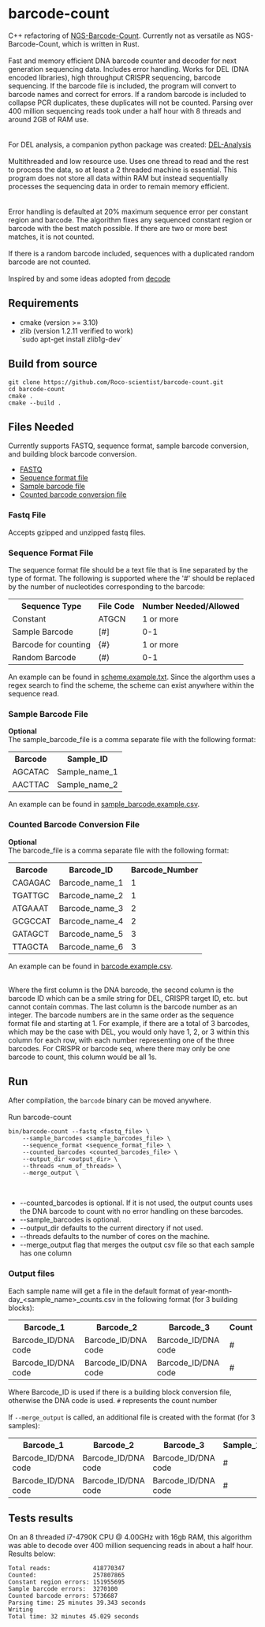 # barcode-count
C++ refactoring of <a href="https://github.com/Roco-scientist/NGS-Barcode-Count-dummy">NGS-Barcode-Count</a>.  Currently not as versatile as NGS-Barcode-Count, which is written in Rust.
<br>
<br>
Fast and memory efficient DNA barcode counter and decoder for next generation sequencing data.  Includes error handling.  Works for DEL (DNA encoded libraries), high throughput CRISPR sequencing, barcode sequencing.  If the barcode file is included, the program will convert to barcode names and correct for errors. If a random barcode is included to collapse PCR duplicates, these duplicates will not be counted.  Parsing over 400 million sequencing reads took under a half hour with 8 threads and around 2GB of RAM use.<br>
<br>
<br>
For DEL analysis, a companion python package was created: <a href=https://github.com/Roco-scientist/DEL-Analysis>DEL-Analysis</a>
<br>
<br>
Multithreaded and low resource use.  Uses one thread to read and the rest to process the data, so at least a 2 threaded machine is essential.
This program does not store all data within RAM but instead sequentially processes the sequencing data in order to remain memory efficient.  
<br>
<br>
Error handling is defaulted at 20% maximum sequence error per constant region and barcode.  The algorithm fixes any sequenced constant region or barcode with the best match possible.  If there are two or more best matches,
it is not counted.
<br>
<br>
If there is a random barcode included, sequences with a duplicated random barcode are not counted.
<br>
<br>
Inspired by and some ideas adopted from <a href=https://github.com/sunghunbae/decode target="_blank" rel="noopener noreferrer">decode</a>


## Requirements
<ul>
<li>cmake (version >= 3.10)</li>
<li>zlib (version 1.2.11 verified to work)<br>`sudo apt-get install zlib1g-dev`</li>
</ul>

## Build from source
```
git clone https://github.com/Roco-scientist/barcode-count.git
cd barcode-count
cmake .
cmake --build .
```

## Files Needed
Currently supports FASTQ, sequence format, sample barcode conversion, and building block barcode conversion.
<ul>
<li><a href=#fastq-file>FASTQ</a></li>
<li><a href=#sequence-format-file>Sequence format file</a></li>
<li><a href=#sample-barcode-file>Sample barcode file</a></li>
<li><a href=#counted-barcode-conversion-file>Counted barcode conversion file</a></li>
</ul>


### Fastq File
Accepts gzipped and unzipped fastq files.<br>

### Sequence Format File
The sequence format file should be a text file that is line separated by the type of format.  The following is supported where the '#' should be replaced by the number of nucleotides corresponding to the barcode:<br>
<table>
<tr>
<th>Sequence Type</th>
<th>File Code</th>
<th>Number Needed/Allowed</th>
</tr>
<td>Constant</td>
<td>ATGCN</td>
<td>1 or more</td>
<tr>
<td>Sample Barcode</td>
<td>[#]</td>
<td>0-1</td>
</tr>
<tr>
<td>Barcode for counting</td>
<td>{#}</td>
<td>1 or more</td>
</tr>
<tr>
<td>Random Barcode</td>
<td>(#)</td>
<td>0-1</td>
</tr>
</table>

An example can be found in [scheme.example.txt](scheme.example.txt).  Since the algorthm uses a regex search to find the scheme, the scheme can exist anywhere within the sequence read.

### Sample Barcode File
<b>Optional</b><br>
The sample_barcode_file is a comma separate file with the following format:<br>
<table>
<tr>
<th>Barcode</th>
<th>Sample_ID</th>
</tr>
<tr>
<td>AGCATAC</td>
<td>Sample_name_1</td>
</tr>
<tr>
<td>AACTTAC</td>
<td>Sample_name_2</td>
</tr>
</table>

An example can be found in [sample_barcode.example.csv](sample_barcode.example.csv).

### Counted Barcode Conversion File
<b>Optional</b><br>
The barcode_file is a comma separate file with the following format:<br>
<table>
<tr>
<th>Barcode</th>
<th>Barcode_ID</th>
<th>Barcode_Number</th>
</tr>
<tr>
<td>CAGAGAC</td>
<td>Barcode_name_1</td>
<td>1</td>
</tr>
<tr>
<td>TGATTGC</td>
<td>Barcode_name_2</td>
<td>1</td>
</tr>
<tr>
<td>ATGAAAT</td>
<td>Barcode_name_3</td>
<td>2</td>
</tr>
<tr>
<td>GCGCCAT</td>
<td>Barcode_name_4</td>
<td>2</td>
</tr>
<tr>
<td>GATAGCT</td>
<td>Barcode_name_5</td>
<td>3</td>
</tr>
<tr>
<td>TTAGCTA</td>
<td>Barcode_name_6</td>
<td>3</td>
</tr>
</table>

An example can be found in [barcode.example.csv](barcode.example.csv).<br><br>

Where the first column is the DNA barcode, the second column is the barcode ID which can be a smile string for DEL, CRISPR target ID, etc. but cannot contain commas. 
The last column is the barcode number as an integer.  The barcode numbers are in the same order as the sequence format file and starting
at 1. For example, if there are a total of 3 barcodes, which may be the case with DEL, you would only have 1, 2, or 3 within this column for each row, with each number
representing one of the three barcodes. For CRISPR or barcode seq, where there may only be one barcode to count, this column would be all 1s.

## Run
After compilation, the `barcode` binary can be moved anywhere.
<br>
<br>
Run barcode-count<br>

```
bin/barcode-count --fastq <fastq_file> \
	--sample_barcodes <sample_barcodes_file> \
	--sequence_format <sequence_format_file> \
	--counted_barcodes <counted_barcodes_file> \
	--output_dir <output_dir> \
	--threads <num_of_threads> \
	--merge_output \
```

<br>
<ul>
<li>
--counted_barcodes is optional.  If it is not used, the output counts uses the DNA barcode to count with no error handling on these barcodes.
</li>
<li>
--sample_barcodes is optional.  
</li>
<li>
--output_dir defaults to the current directory if not used.
</li>
<li>
--threads defaults to the number of cores on the machine.
</li>
<li>
--merge_output flag that merges the output csv file so that each sample has one column
</li>
</ul>

### Output files
Each sample name will get a file in the default format of year-month-day_<sample_name>_counts.csv in the following format (for 3 building blocks):
<table>
<tr>
<th>Barcode_1</th>
<th>Barcode_2</th>
<th>Barcode_3</th>
<th>Count</th>
</tr>
<tr>
<td>Barcode_ID/DNA code</td>
<td>Barcode_ID/DNA code</td>
<td>Barcode_ID/DNA code</td>
<td>#</td>
</tr>
<tr>
<td>Barcode_ID/DNA code</td>
<td>Barcode_ID/DNA code</td>
<td>Barcode_ID/DNA code</td>
<td>#</td>
</tr>
</table>

Where Barcode_ID is used if there is a building block conversion file, otherwise the DNA code is used. `#` represents the count number<br><br>
If `--merge_output` is called, an additional file is created with the format (for 3 samples):

<table>
<tr>
<th>Barcode_1</th>
<th>Barcode_2</th>
<th>Barcode_3</th>
<th>Sample_1</th>
<th>Sample_2</th>
<th>Sample_3</th>
</tr>
<tr>
<td>Barcode_ID/DNA code</td>
<td>Barcode_ID/DNA code</td>
<td>Barcode_ID/DNA code</td>
<td>#</td>
<td>#</td>
<td>#</td>
</tr>
<tr>
<td>Barcode_ID/DNA code</td>
<td>Barcode_ID/DNA code</td>
<td>Barcode_ID/DNA code</td>
<td>#</td>
<td>#</td>
<td>#</td>
</tr>
</table>

## Tests results
On an 8 threaded i7-4790K CPU @ 4.00GHz with 16gb RAM, this algorithm was able to decode over 400 million sequencing reads in about a half hour.
Results below:
```
Total reads:            418770347
Counted:                257807865
Constant region errors: 151955695
Sample barcode errors:  3270100
Counted barcode errors: 5736687
Parsing time: 25 minutes 39.343 seconds
Writing
Total time: 32 minutes 45.029 seconds
```
